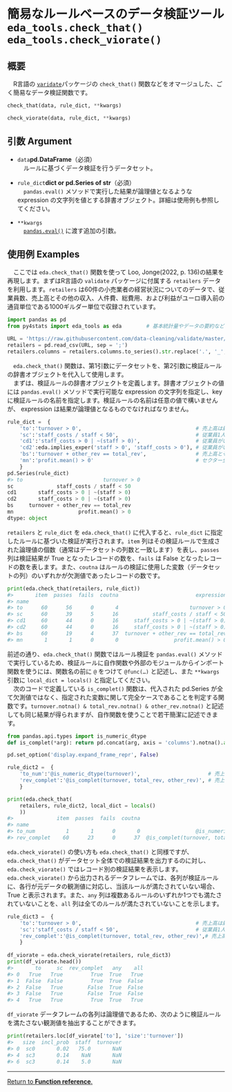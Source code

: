 # 簡易なルールベースのデータ検証ツール `eda_tools.check_that()` `eda_tools.check_viorate()`

## 概要

　R言語の [`varidate`](https://github.com/data-cleaning/validate)パッケージの `check_that()` 関数などをオマージュした、ごく簡易なデータ検証関数です。

```python
check_that(data, rule_dict, **kwargs)

check_viorate(data, rule_dict, **kwargs)
```

## 引数 Argument

- `data`**pd.DataFrame**（必須）<br>
　ルールに基づくデータ検証を行うデータセット。

- `rule_dict`**dict or pd.Series of str**（必須）<br>
　`pandas.eval()` メソッドで実行した結果が論理値となるような expression の文字列を値とする辞書オブジェクト。詳細は使用例も参照してください。

- `**kwargs`<br>
　[`pandas.eval()`](https://pandas.pydata.org/pandas-docs/stable/reference/api/pandas.eval.html) に渡す追加の引数。

## 使用例 Examples

　ここでは `eda.check_that()` 関数を使って Loo, Jonge(2022, p. 136)の結果を再現します。まずはR言語の `validate` パッケージに付属する `retailers` データを利用します。`retailers` は60件の小売業者の経営状況についてのデータで、従業員数、売上高とその他の収入、人件費、総費用、および利益がユーロ導入前の通貨単位である1000ギルダー単位で収録されています。

```python
import pandas as pd
from py4stats import eda_tools as eda        # 基本統計量やデータの要約など

URL = 'https://raw.githubusercontent.com/data-cleaning/validate/master/pkg/data/retailers.csv'
retailers = pd.read_csv(URL, sep = ';')
retailers.columns = retailers.columns.to_series().str.replace('.', '_', regex = False)
```

　`eda.check_that()` 関数は、第1引数にデータセットを、第2引数に検証ルールの辞書オブジェクトを代入して使用します。  
　まずは、検証ルールの辞書オブジェクトを定義します。辞書オブジェクトの値には `pandas.eval()` メソッドで実行可能な expression の文字列を指定し、key に検証ルールの名前を指定します。検証ルールの名前は任意の値で構いませんが、 expression は結果が論理値となるものでなければなりません。

```python
rule_dict =  {
    'to':'turnover > 0',                                     # 売上高は厳密に正である
    'sc':'staff_costs / staff < 50',                         # 従業員1人当たりの人件費は50,000ギルダー未満である
    'cd1':'staff_costs > 0 | ~(staff > 0)',                  # 従業員がいる場合、人件費は厳密に正である
    'cd2':eda.implies_exper('staff > 0', 'staff_costs > 0'), # 従業員がいる場合、人件費は厳密に正である
    'bs':'turnover + other_rev == total_rev',                # 売上高とその他の収入の合計は総収入に等しい
    'mn':'profit.mean() > 0'                                 # セクター全体の平均的な利益はゼロよりも大きい
    }
pd.Series(rule_dict)
#> to                          turnover > 0
sc              staff_costs / staff < 50
cd1       staff_costs > 0 | ~(staff > 0)
cd2       staff_costs > 0 | ~(staff > 0)
bs     turnover + other_rev == total_rev
mn                     profit.mean() > 0
dtype: object
```

`retailers` と `rule_dict` を `eda.check_that()` に代入すると、`rule_dict` に指定したルールに基づいた検証が実行されます。`item` 列はその検証ルールで生成された論理値の個数（通常はデータセットの列数と一致します）を表し、`passes` 列は検証結果が True となったレコードの数を、`fails` は False となったレコードの数を表します。また、`coutna` はルールの検証に使用した変数（データセットの列）のいずれかが欠測値であったレコードの数です。

```python
print(eda.check_that(retailers, rule_dict))
#>       item  passes  fails  coutna                         expression
#> name                                                                
#> to      60      56      0       4                       turnover > 0
#> sc      60      39      5      16           staff_costs / staff < 50
#> cd1     60      44      0      16     staff_costs > 0 | ~(staff > 0)
#> cd2     60      44      0      16     staff_costs > 0 | ~(staff > 0)
#> bs      60      19      4      37  turnover + other_rev == total_rev
#> mn       1       1      0       0                  profit.mean() > 0
```

前述の通り、`eda.check_that()` 関数ではルール検証を `pandas.eval()` メソッドで実行しているため、検証ルールに自作関数や外部のモジュールからインポート関数を使うには、関数名の前に `@` をつけて `@func(…)` と記述し、また `**kwargs` 引数に `local_dict = locals()` と指定してください。  
　次のコードで定義している `is_complet()` 関数は、代入された pd.Series が全て欠測値ではなく、指定された変数に関して完全ケースであることを判定する関数です。`turnover.notna() & total_rev.notna() & other_rev.notna()` と記述しても同じ結果が得られますが、自作関数を使うことで若干簡潔に記述できます。

```python
from pandas.api.types import is_numeric_dtype
def is_complet(*arg): return pd.concat(arg, axis = 'columns').notna().all(axis = 'columns')

pd.set_option('display.expand_frame_repr', False)

rule_dict2 =  {
    'to_num':'@is_numeric_dtype(turnover)',                      # 売上高は数値変数である
    'rev_complet':'@is_complet(turnover, total_rev, other_rev)', # 売上高と収入が全て観測されている
    }

print(eda.check_that(
    retailers, rule_dict2, local_dict = locals()
    ))
#>              item  passes  fails  coutna                                   expression
#> name                                                                                 
#> to_num          1       1      0       0                  @is_numeric_dtype(turnover)
#> rev_complet    60      23      0      37  @is_complet(turnover, total_rev, other_rev)
```

`eda.check_viorate()` の使い方も `eda.check_that()` と同様ですが、`eda.check_that()` がデータセット全体での検証結果を出力するのに対し、`eda.check_viorate()` ではレコード別の検証結果を表示します。`eda.check_viorate()` から出力されるデータフレームでは、各列が検証ルールに、各行が元データの観測値に対応し、当該ルールが満たされていない場合、True と表示されます。また、`any` 列は複数あるルールのいずれか1つでも満たされていないことを、`all` 列は全てのルールが満たされていないことを示します。

```python
rule_dict3 =  {
    'to':'turnover > 0',                                     # 売上高は厳密に正である
    'sc':'staff_costs / staff < 50',                         # 従業員1人当たりの人件費は50,000ギルダー未満である
    'rev_complet':'@is_complet(turnover, total_rev, other_rev)',# 売上高と収入が全て観測されている
    }
  
df_viorate = eda.check_viorate(retailers, rule_dict3)
print(df_viorate.head())
#>       to     sc  rev_complet   any    all
#> 0   True   True         True  True   True
#> 1  False  False         True  True  False
#> 2  False   True        False  True  False
#> 3  False   True        False  True  False
#> 4   True   True         True  True   True
```

`df_viorate` データフレームの各列は論理値であるため、次のように検証ルールを満たさない観測値を抽出することができます。

```python
print(retailers.loc[df_viorate['to'], 'size':'turnover'])
#>   size  incl_prob  staff  turnover
#> 0  sc0       0.02   75.0       NaN
#> 4  sc3       0.14    NaN       NaN
#> 6  sc3       0.14    5.0       NaN
```
***
[Return to **Function reference**.](https://github.com/Hirototensho/Py4Stats/blob/main/reference.md)
